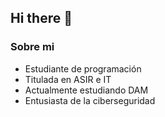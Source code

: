 ## Hi there 👋

<!--
**MissStormy/MissStormy** is a ✨ _special_ ✨ repository because its `README.md` (this file) appears on your GitHub profile.

Here are some ideas to get you started:

- 🔭 I’m currently working on ...
- 🌱 I’m currently learning ...
- 👯 I’m looking to collaborate on ...
- 🤔 I’m looking for help with ...
- 💬 Ask me about ...
- 📫 How to reach me: ...
- 😄 Pronouns: ...
- ⚡ Fun fact: ...
-->
### Sobre mi

- Estudiante de programación
- Titulada en ASIR e IT
- Actualmente estudiando DAM
- Entusiasta de la ciberseguridad
